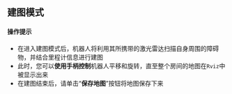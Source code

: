 ## 建图模式

#### 操作提示

+ 在进入建图模式后，机器人将利用其所携带的激光雷达扫描自身周围的障碍物，并结合里程计信息进行建图
+ 此时，您可以**使用手柄控制**机器人平移和旋转，直至整个房间的地图在`Rviz`中被显示出来
+ 在建图结束后，请单击“**保存地图**”按钮将地图保存下来